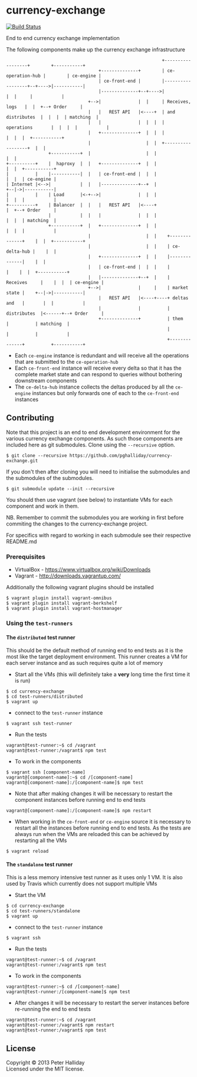 currency-exchange
==============

[![Build Status](https://travis-ci.org/pghalliday/currency-exchange.png?branch=master)](https://travis-ci.org/pghalliday/currency-exchange)

End to end currency exchange implementation

The following components make up the currency exchange infrastructure

```
                                                           +------------------+        +-----------+
                                   +--------------+        | ce-operation-hub |        | ce-engine |
                                   | ce-front-end |        |------------------+--+---->|-----------|
                                   |--------------+--+---->|                  |  |     |           |
                               +-->|              |  |     | Receives, logs   |  |  +--+ Order     |
                               |   |   REST API   |<----+  | and distributes  |  |  |  | matching  |
                               |   |              |  |  |  | operations       |  |  |  |           |
                               |   +--------------+  |  |  |                  |  |  |  +-----------+
                               |                     |  |  +------------------+  |  |
                +-----------+  |                     |  |                        |  |
+----------+    |  haproxy  |  |   +--------------+  |  |                        |  |  +-----------+
|          |    |-----------|  |   | ce-front-end |  |  |                        |  |  | ce-engine |
| Internet |<-->|           |  |   |--------------+--+  |                        +--|->|-----------|
|          |    | Load      |<-+-->|              |  |  |                        |  |  |           |
+----------+    | Balancer  |  |   |   REST API   |<----+                        |  +--+ Order     |
                |           |  |   |              |  |  |                        |  |  | matching  |
                +-----------+  |   +--------------+  |  |                        |  |  |           |
                               |                     |  |    +--------------+    |  |  +-----------+
                               |                     |  |    | ce-delta-hub |    |  |
                               |   +--------------+  |  |    |--------------|    |  |
                               |   | ce-front-end |  |  |    |              |    |  |  +-----------+
                               |   |--------------+--+  |    | Receives     |    |  |  | ce-engine |
                               +-->|              |     |    | market state |    +--|->|-----------|
                                   |   REST API   |<----+----+ deltas and   |       |  |           |
                                   |              |          | distributes  |<------+--+ Order     |
                                   +--------------+          | them         |          | matching  |
                                                             |              |          |           |
                                                             +--------------+          +-----------+
```
<!---
Ascii diagram created using http://www.asciiflow.com/#Draw
-->

- Each `ce-engine` instance is redundant and will receive all the operations that are submitted to the `ce-operation-hub`
- Each `ce-front-end` instance will receive every delta so that it has the complete market state and can respond to queries without bothering downstream components
- The `ce-delta-hub` instance collects the deltas produced by all the `ce-engine` instances but only forwards one of each to the `ce-front-end` instances


## Contributing

Note that this project is an end to end development environment for the various currency exchange components. As such those components are included here as git submodules. Clone using the `--recursive` option.

```
$ git clone --recursive https://github.com/pghalliday/currency-exchange.git
```

If you don't then after cloning you will need to initialise the submodules and the submodules of the submodules.

```
$ git submodule update --init --recursive
```

You should then use vagrant (see below) to instantiate VMs for each component and work in them.

NB. Remember to commit the submodules you are working in first before commiting the changes to the currency-exchange project.

For specifics with regard to working in each submodule see their respective README.md

### Prerequisites

- VirtualBox - https://www.virtualbox.org/wiki/Downloads
- Vagrant - http://downloads.vagrantup.com/

Additionally the following vagrant plugins should be installed

```
$ vagrant plugin install vagrant-omnibus
$ vagrant plugin install vagrant-berkshelf
$ vagrant plugin install vagrant-hostmanager
```

### Using the `test-runners`

#### The `distributed` test runner

This should be the default method of running end to end tests as it is the most like the target deployment environment. This runner creates a VM for each server instance and as such requires quite a lot of memory

- Start all the VMs (this will definitely take a **very** long time the first time it is run)

```
$ cd currency-exchange
$ cd test-runners/distributed
$ vagrant up
```

- connect to the `test-runner` instance

```
$ vagrant ssh test-runner
```

- Run the tests

```
vagrant@test-runner:~$ cd /vagrant
vagrant@test-runner:/vagrant$ npm test
```

- To work in the components

```
$ vagrant ssh [component-name]
vagrant@[component-name]:~$ cd /[component-name]
vagrant@[component-name]:/[component-name]$ npm test
```

- Note that after making changes it will be necessary to restart the component instances before running end to end tests

```
vagrant@[component-name]:/[component-name]$ npm restart
```

- When working in the `ce-front-end` or `ce-engine` source it is necessary to restart all the instances before running end to end tests. As the tests are always run when the VMs are reloaded this can be achieved by restarting all the VMs

```
$ vagrant reload
```


#### The `standalone` test runner

This is a less memory intensive test runner as it uses only 1 VM. It is also used by Travis which currently does not support multiple VMs

- Start the VM

```
$ cd currency-exchange
$ cd test-runners/standalone
$ vagrant up
```

- connect to the `test-runner` instance

```
$ vagrant ssh
```

- Run the tests

```
vagrant@test-runner:~$ cd /vagrant
vagrant@test-runner:/vagrant$ npm test
```

- To work in the components

```
vagrant@test-runner:~$ cd /[component-name]
vagrant@test-runner:/[component-name]$ npm test
```

- After changes it will be necessary to restart the server instances before re-running the end to end tests

```
vagrant@test-runner:~$ cd /vagrant
vagrant@test-runner:/vagrant$ npm restart
vagrant@test-runner:/vagrant$ npm test
```

## License
Copyright &copy; 2013 Peter Halliday  
Licensed under the MIT license.
